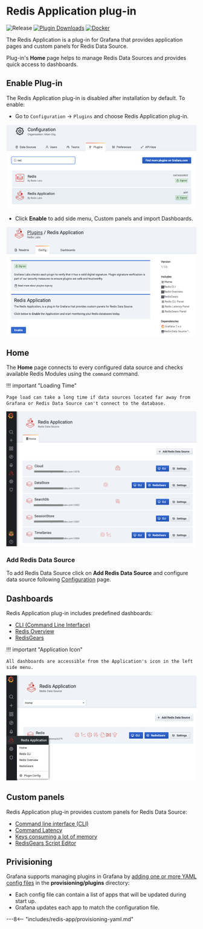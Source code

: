 # Redis Application plug-in

![Release](https://img.shields.io/github/v/release/redisgrafana/grafana-redis-app.svg) [![Plugin Downloads](https://img.shields.io/badge/dynamic/json?color=green&label=downloads&query=%24.downloads&url=https%3A%2F%2Fgrafana.com%2Fapi%2Fplugins%2Fredis-app)](https://grafana.com/grafana/plugins/redis-app)
[![Docker](https://github.com/RedisGrafana/grafana-redis-app/workflows/Docker/badge.svg)](https://github.com/orgs/RedisGrafana/packages/container/package/redis-app)

The Redis Application is a plug-in for Grafana that provides application pages and custom panels for Redis Data Source.

Plug-in's **Home** page helps to manage Redis Data Sources and provides quick access to dashboards.

## Enable Plug-in

The Redis Application plug-in is disabled after installation by default. To enable:

- Go to `Configuration` -> `Plugins` and choose Redis Application plug-in.

![Grafana plug-ins](../images/redis-app/grafana-plugins.png)

- Click **Enable** to add side menu, Custom panels and import Dashboards.

![Enable Redis Application plug-in](../images/redis-app/enable.png)

## Home

The **Home** page connects to every configured data source and checks available Redis Modules using the `command` command.

!!! important "Loading Time"

    Page load can take a long time if data sources located far away from Grafana or Redis Data Source can't connect to the database.

![Manage Redis Data Sources](../images/redis-app/home.png)

### Add Redis Data Source

To add Redis Data Source click on **Add Redis Data Source** and configure data source following [Configuration](../redis-datasource/configuration.md) page.

## Dashboards

Redis Application plug-in includes predefined dashboards:

- [CLI (Command Line Interface)](dashboards/cli.md)
- [Redis Overview](dashboards/overview.md)
- [RedisGears](dashboards/redis-gears.md)

!!! important "Application Icon"

    All dashboards are accessible from the Application's icon in the left side menu.

![Redis Application plug-ins](../images/redis-app/menu.png)

## Custom panels

Redis Application plug-in provides custom panels for Redis Data Source:

- [Command line interface (CLI)](panels/redis-cli-panel.md)
- [Command Latency](panels/redis-latency-panel.md)
- [Keys consuming a lot of memory](panels/redis-keys-panel.md)
- [RedisGears Script Editor](panels/redis-gears-panel.md)

## Privisioning

Grafana supports managing plugins in Grafana by [adding one or more YAML config files](https://grafana.com/docs/grafana/latest/administration/provisioning/) in the **provisioning/plugins** directory:

- Each config file can contain a list of apps that will be updated during start up.
- Grafana updates each app to match the configuration file.

---8<-- "includes/redis-app/provisioning-yaml.md"
